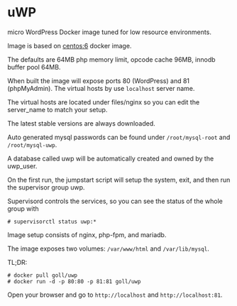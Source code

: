 # uWP
micro WordPress Docker image tuned for low resource environments.

Image is based on [centos:6](https://registry.hub.docker.com/_/centos/) docker image.

The defaults are 64MB php memory limit, opcode cache 96MB, innodb buffer pool 64MB.

When built the image will expose ports 80 (WordPress) and 81 (phpMyAdmin). The virtual hosts by use ```localhost``` server name.

The virtual hosts are located under files/nginx so you can edit the server_name to match your setup.

The latest stable versions are always downloaded.

Auto generated mysql passwords can be found under ```/root/mysql-root``` and ```/root/mysql-uwp```.

A database called uwp will be automatically created and owned by the uwp_user.

On the first run, the jumpstart script will setup the system, exit, and then run the supervisor group uwp.

Supervisord controls the services, so you can see the status of the whole group with

```
# supervisorctl status uwp:*
```

Image setup consists of nginx, php-fpm, and mariadb.

The image exposes two volumes: ```/var/www/html``` and ```/var/lib/mysql```.

TL;DR:

```
# docker pull goll/uwp
# docker run -d -p 80:80 -p 81:81 goll/uwp
```

Open your browser and go to ```http://localhost``` and ```http://localhost:81```.
